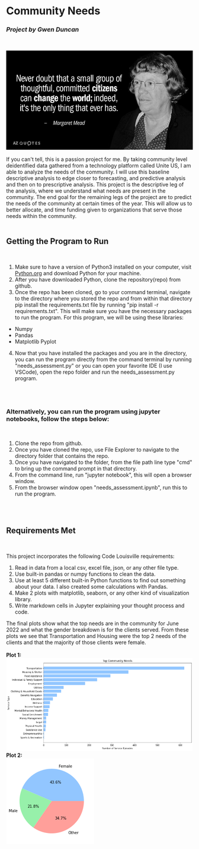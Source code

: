 
# **Community Needs**

### *Project by Gwen Duncan*
<br/>

![Margaret Mead Quote](quote.png)
<br/>

If you can't tell, this is a passion project for me. By taking community level deidentified data gathered from a technology platform called Unite US, I am able to analyze the needs of the community. I will use this baseline descriptive analysis to edge closer to forecasting, and predictive analysis and then on to prescriptive analysis. This project is the descriptive leg of the analysis, where we understand what needs are present in the community. The end goal for the remaining legs of the project are to predict the needs of the community at certain times of the year. This will allow us to better allocate, and time funding given to organizations that serve those needs within the community.  
<br/>

## **Getting the Program to Run**
<br/>

1. Make sure to have a version of Python3 installed on your computer, visit [Python.org](https://www.python.org/downloads/) and download Python for your machine.
2. After you have downloaded Python, clone the repository(repo) from github.
3. Once the repo has been cloned, go to your command terminal, navigate to the directory where you stored the repo and from within that directory pip install the requirements.txt file by running "pip install -r requirements.txt". This will make sure you have the necessary packages to run the program. For this program, we will be using these libraries:
- Numpy
- Pandas
- Matplotlib Pyplot
4. Now that you have installed the packages and you are in the directory, you can run the program directly from the command terminal by running "needs_assessment.py" or you can open your favorite IDE (I use VSCode), open the repo folder and run the needs_assessment.py program.
<br/>
<br/>

### Alternatively, you can run the program using **jupyter notebooks**, follow the steps below:
<br/>

1. Clone the repo from github.
2. Once you have cloned the repo, use File Explorer to navigate to the directory folder that contains the repo.
3. Once you have navigated to the folder, from the file path line type "cmd" to bring up the command prompt in that directory.
4. From the command line, run "jupyter notebook", this will open a browser window.
5. From the browser window open "needs_assessment.ipynb", run this to run the program.
<br/>
<br/>

## **Requirements Met**
<br/>

This project incorporates the following Code Louisville requirements:
1. Read in data from a local csv, excel file, json, or any other file type.
2. Use built-in pandas or numpy functions to clean the data.
3. Use at least 5 different built-in Python functions to find out something about your data. I also created some calculations with Pandas.
4. Make 2 plots with matplotlib, seaborn, or any other kind of visualization library.
5. Write markdown cells in Jupyter explaining your thought process and code.

The final plots show what the top needs are in the community for June 2022 and what the gender breakdown is for the clients served. From these plots we see that Transportation and Housing were the top 2 needs of the clients and that the majority of those clients were female.
<br/>
<br/>
**Plot 1:**
<br/>
![Top Needs](top_needs.png)
<br/>
**Plot 2:**
<br/>
![Genders](genders.png)
